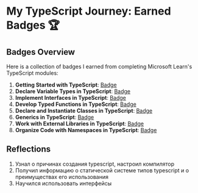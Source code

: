 # My TypeScript Journey: Earned Badges 🏆

## Badges Overview

Here is a collection of badges I earned from completing Microsoft Learn's TypeScript modules:

1. **Getting Started with TypeScript**: [Badge](https://learn.microsoft.com/api/achievements/share/en-us/pestler/EJA7J4EP?sharingId=A037B223AD347E96)
2. **Declare Variable Types in TypeScript**: [Badge](https://learn.microsoft.com/api/achievements/share/en-us/pestler/CWJT4GL9?sharingId=A037B223AD347E96)
3. **Implement Interfaces in TypeScript**: [Badge](https://learn.microsoft.com/api/achievements/share/ru-ru/pestler/PT7ZPR84?sharingId=A037B223AD347E96)
4. **Develop Typed Functions in TypeScript**: [Badge](https://learn.microsoft.com/api/achievements/share/ru-ru/pestler/UFSLHTK3?sharingId=A037B223AD347E96)
5. **Declare and Instantiate Classes in TypeScript**: [Badge](https://learn.microsoft.com/api/achievements/share/ru-ru/pestler/3X5GAYBH?sharingId=A037B223AD347E96)
6. **Generics in TypeScript**: [Badge](https://learn.microsoft.com/api/achievements/share/ru-ru/pestler/YV3847MR?sharingId=A037B223AD347E96)
7. **Work with External Libraries in TypeScript**: [Badge](https://learn.microsoft.com/api/achievements/share/ru-ru/pestler/YV38TMVR?sharingId=A037B223AD347E96)
8. **Organize Code with Namespaces in TypeScript**: [Badge](https://learn.microsoft.com/api/achievements/share/ru-ru/pestler/HYL65DE8?sharingId=A037B223AD347E96)

## Reflections

1.  Узнал о причинах создания typescript, настроил компилятор
2.  Получил информацию о статической системе типов typescript и о преимуществах его использования
3.  Научился использовать интерфейсы
